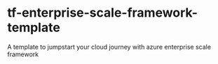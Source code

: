 # tf-enterprise-scale-framework-template
A template to jumpstart your cloud journey with azure enterprise scale framework
